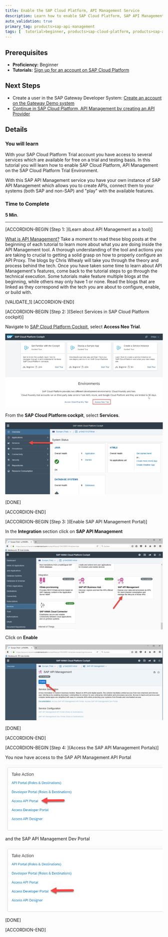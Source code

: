 ```yaml
---
title: Enable the SAP Cloud Platform, API Management Service
description: Learn how to enable SAP Cloud Platform, SAP API Management in your SAP Cloud Platform trial account
auto_validation: true
primary_tag: products>sap-api-management
tags: [  tutorial>beginner, products>sap-cloud-platform, products>sap-api-management ]
---
```

## Prerequisites  
- **Proficiency:** Beginner
- **Tutorials:** [Sign up for an account on SAP Cloud Platform](https://developers.sap.com/tutorials/hcp-create-trial-account.html)

## Next Steps
- Create a user in the SAP Gateway Developer System: [Create an account on the Gateway Demo system](https://developers.sap.com/tutorials/gateway-demo-signup.html)
- [Continue in SAP Cloud Platform, API Management by creating an API Provider](https://developers.sap.com/tutorials/hcp-apim-create-provider.html)



## Details
### You will learn  
With your SAP Cloud Platform Trial account you have access to several services which are available for free on a trial and testing basis. In this tutorial you will learn how to enable SAP Cloud Platform, API Management on the SAP Cloud Platform Trial Environment.

With this SAP API Management service you have your own instance of SAP API Management which allows you to create APIs, connect them to your systems (both SAP and non-SAP) and "play" with the available features.


### Time to Complete
**5 Min**.

---

[ACCORDION-BEGIN [Step 1: ](Learn about API Management as a tool)]

[What is API Management?](https://blogs.sap.com/2016/06/17/part-1-introduction-to-api-management/) Take a moment to read these blog posts at the beginning of each tutorial to learn more about what you are doing inside the API Management tool. A thorough understanding of the tool and actions you are taking to crucial to getting a solid grasp on how to properly configure an API Proxy. The blogs by Chris Whealy will take you through the theory and process behind the tech. Once you have taken some time to learn about API Management's features, come back to the tutorial steps to go through the technical execution. Some tutorials make feature multiple blogs at the beginning, while others may only have 1 or none. Read the blogs that are linked as they correspond with the tech you are about to configure, enable, or build with.

[VALIDATE_1]
[ACCORDION-END]

[ACCORDION-BEGIN [Step 2: ](Select Services in SAP Cloud Platform cockpit)]

Navigate to [SAP Cloud Platform Cockpit](https://cockpit.hanatrial.ondemand.com/cockpit), select **Access Neo Trial**.

![Access Neo Trial](00-neo-trial.png)

From the **SAP Cloud Platform cockpit**, select **Services**.

![Click on Services](01-services.png)

[DONE]

[ACCORDION-END]

[ACCORDION-BEGIN [Step 3: ](Enable SAP API Management Portal)]

In the **Integration** section click on **SAP API Management**

![Select SAP API Management](02-integration_api_management.png)

Click on **Enable**

![Select Enable](03-enable.png)

[DONE]

[ACCORDION-END]

[ACCORDION-BEGIN [Step 4: ](Access the SAP API Management Portals)]

You now have access to the SAP API Management API Portal

![Access API Portal](04-access_api_portal.png)

and the SAP API Management Dev Portal

![Access Dev Portal](05-access_dev_portal.png)

[DONE]

[ACCORDION-END]

